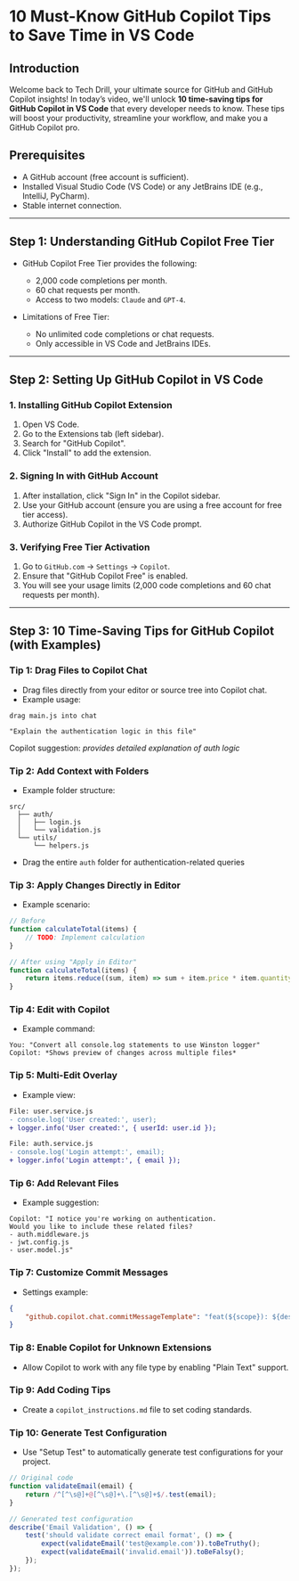 # **10 Must-Know GitHub Copilot Tips to Save Time in VS Code**

## **Introduction**

Welcome back to Tech Drill, your ultimate source for GitHub and GitHub Copilot insights! In today’s video, we'll unlock **10 time-saving tips for GitHub Copilot in VS Code** that every developer needs to know. These tips will boost your productivity, streamline your workflow, and make you a GitHub Copilot pro.

## **Prerequisites**

* A GitHub account (free account is sufficient).
* Installed Visual Studio Code (VS Code) or any JetBrains IDE (e.g., IntelliJ, PyCharm).
* Stable internet connection.

---

## **Step 1: Understanding GitHub Copilot Free Tier**

* GitHub Copilot Free Tier provides the following:

  * 2,000 code completions per month.
  * 60 chat requests per month.
  * Access to two models: `Claude` and `GPT-4`.

* Limitations of Free Tier:

  * No unlimited code completions or chat requests.
  * Only accessible in VS Code and JetBrains IDEs.

---

## **Step 2: Setting Up GitHub Copilot in VS Code**

### **1. Installing GitHub Copilot Extension**

1. Open VS Code.
2. Go to the Extensions tab (left sidebar).
3. Search for "GitHub Copilot".
4. Click "Install" to add the extension.

### **2. Signing In with GitHub Account**

1. After installation, click "Sign In" in the Copilot sidebar.
2. Use your GitHub account (ensure you are using a free account for free tier access).
3. Authorize GitHub Copilot in the VS Code prompt.

### **3. Verifying Free Tier Activation**

1. Go to `GitHub.com` → `Settings` → `Copilot`.
2. Ensure that "GitHub Copilot Free" is enabled.
3. You will see your usage limits (2,000 code completions and 60 chat requests per month).

---

## **Step 3: 10 Time-Saving Tips for GitHub Copilot (with Examples)**

### **Tip 1: Drag Files to Copilot Chat**
* Drag files directly from your editor or source tree into Copilot chat.
* Example usage:
```prompt
drag main.js into chat

"Explain the authentication logic in this file"
```

Copilot suggestion: 
*provides detailed explanation of auth logic*


### **Tip 2: Add Context with Folders**
* Example folder structure:
```
src/
  ├── auth/
  │   ├── login.js
  │   └── validation.js
  └── utils/
      └── helpers.js
```
* Drag the entire `auth` folder for authentication-related queries

### **Tip 3: Apply Changes Directly in Editor**
* Example scenario:
```javascript
// Before
function calculateTotal(items) {
    // TODO: Implement calculation
}

// After using "Apply in Editor"
function calculateTotal(items) {
    return items.reduce((sum, item) => sum + item.price * item.quantity, 0);
}
```

### **Tip 4: Edit with Copilot**
* Example command:
```plaintext
You: "Convert all console.log statements to use Winston logger"
Copilot: *Shows preview of changes across multiple files*
```

### **Tip 5: Multi-Edit Overlay**
* Example view:
```diff
File: user.service.js
- console.log('User created:', user);
+ logger.info('User created:', { userId: user.id });

File: auth.service.js
- console.log('Login attempt:', email);
+ logger.info('Login attempt:', { email });
```

### **Tip 6: Add Relevant Files**
* Example suggestion:
```plaintext
Copilot: "I notice you're working on authentication. 
Would you like to include these related files?
- auth.middleware.js
- jwt.config.js
- user.model.js"
```

### **Tip 7: Customize Commit Messages**
* Settings example:
````json
{
    "github.copilot.chat.commitMessageTemplate": "feat(${scope}): ${description}\n\n${body}"
}
````

### **Tip 8: Enable Copilot for Unknown Extensions**

* Allow Copilot to work with any file type by enabling "Plain Text" support.

### **Tip 9: Add Coding Tips**

* Create a `copilot_instructions.md` file to set coding standards.

### **Tip 10: Generate Test Configuration**

* Use "Setup Test" to automatically generate test configurations for your project.

```javascript
// Original code
function validateEmail(email) {
    return /^[^\s@]+@[^\s@]+\.[^\s@]+$/.test(email);
}

// Generated test configuration
describe('Email Validation', () => {
    test('should validate correct email format', () => {
        expect(validateEmail('test@example.com')).toBeTruthy();
        expect(validateEmail('invalid.email')).toBeFalsy();
    });
});
```
